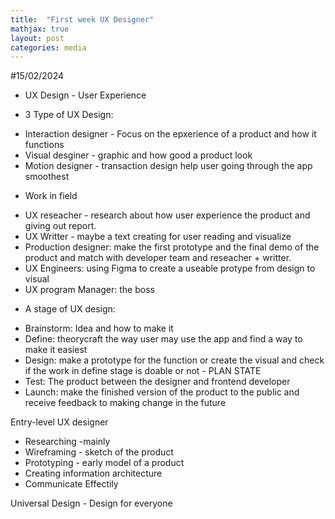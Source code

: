 ```yaml
---
title:  "First week UX Designer"
mathjax: true
layout: post
categories: media
---
```


#15/02/2024

- UX Design - User Experience

- 3 Type of UX Design:
+ Interaction designer - Focus on the epxerience of a product and how it functions
+ Visual desginer - graphic and how good a product look
+ Motion designer - transaction design help user going through the app smoothest

- Work in field
+ UX reseacher - research about how user experience the product and giving out report.
+ UX Writter - maybe a text creating for user reading and visualize
+ Production designer: make the first prototype and the final demo of the product and match with developer team and reseacher + writter.
+ UX Engineers: using Figma to create a useable protype from design to visual 
+ UX program Manager: the boss

- A stage of UX design:
+ Brainstorm: Idea and how to make it
+ Define: theorycraft the way user may use the app and find a way to make it easiest
+ Design: make a prototype for the function or create the visual and check if the work in define stage is doable or not - PLAN STATE
+ Test: The product between the designer and frontend developer
+ Launch: make the finished version of the product to the public and receive feedback to making change in the future

Entry-level UX designer
+ Researching -mainly
+ Wireframing - sketch of the product
+ Prototyping - early model of a product
+ Creating information architecture
+ Communicate Effectily

Universal Design - Design for everyone
